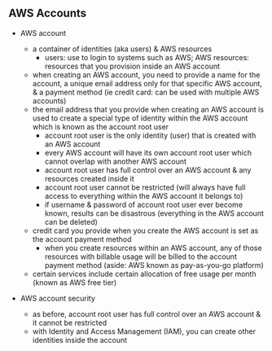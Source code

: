 ## AWS Accounts

* AWS account
  * a container of identities (aka users) & AWS resources
    * users: use to login to systems such as AWS; AWS resources: resources that you provision inside an AWS account
  * when creating an AWS account, you need to provide a name for the account, a unique email address only for that specific AWS account, & a payment method (ie credit card: can be used with multiple AWS accounts)
  * the email address that you provide when creating an AWS account is used to create a special type of identity within the AWS account which is known as the account root user
    * account root user is the only identity (user) that is created with an AWS account 
    * every AWS account will have its own account root user which cannot overlap with another AWS account
    * account root user has full control over an AWS account & any resources created inside it
    * account root user cannot be restricted (will always have full access to everything within the AWS account it belongs to)
    * if username & password of account root user ever become known, results can be disastrous (everything in the AWS account can be deleted)
   * credit card you provide when you create the AWS account is set as the account payment method
     * when you create resources within an AWS account, any of those resources with billable usage will be billed to the account payment method (aside: AWS known as pay-as-you-go platform)
    * certain services include certain allocation of free usage per month (known as AWS free tier)
 
 * AWS account security
   * as before, account root user has full control over an AWS account & it cannot be restricted
   * with Identity and Access Management (IAM), you can create other identities inside the account
